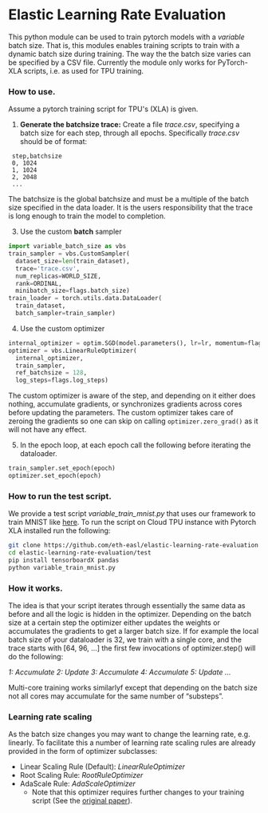 # Elastic Learning Rate Evaluation

This python module can be used to train pytorch models with a *variable* batch size. That is, this modules enables training scripts to train with a dynamic batch size during training. The way the the batch size varies can be specified by a CSV file. Currently the module only works for PyTorch-XLA scripts, i.e. as used for TPU training.

### How to use.

Assume a pytorch training script for TPU's (XLA) is given.

1. **Generate the batchsize trace:** Create a file *trace.csv*, specifying a batch size for each step, through all epochs. Specifically *trace.csv* should be of format:
```
 step,batchsize
 0, 1024
 1, 1024
 2, 2048
 ...
```
The batchsize is the global batchsize and must be a multiple of the batch size specified in the data loader. It is the users responsibility that the trace is long enough to train the model to completion.

3. Use the custom **batch** sampler

```python
import variable_batch_size as vbs
train_sampler = vbs.CustomSampler(
  dataset_size=len(train_dataset),
  trace='trace.csv',
  num_replicas=WORLD_SIZE,
  rank=ORDINAL,
  minibatch_size=flags.batch_size)
train_loader = torch.utils.data.DataLoader(
  train_dataset,
  batch_sampler=train_sampler)
```

4. Use the custom optimizer 

```python
internal_optimizer = optim.SGD(model.parameters(), lr=lr, momentum=flags.momentum)
optimizer = vbs.LinearRuleOptimizer(
  internal_optimizer, 
  train_sampler, 
  ref_batchsize = 128, 
  log_steps=flags.log_steps)
```

The custom optimizer is aware of the step, and depending on it either does nothing, accumulate gradients, or synchronizes gradients across cores before updating the parameters. The custom optimizer takes care of zeroing the gradients so one can skip on calling `optimizer.zero_grad()` as it will not have any effect.

5. In the epoch loop, at each epoch call the following before iterating the dataloader.

```python
train_sampler.set_epoch(epoch)
optimizer.set_epoch(epoch)
```

### How to run the test script.

We provide a test script *variable_train_mnist.py* that uses our framework to train MNIST like [here](https://github.com/pytorch/xla/blob/master/test/test_profile_mp_mnist.py). To run the script on Cloud TPU instance with Pytorch XLA installed run the following:

```bash
git clone https://github.com/eth-easl/elastic-learning-rate-evaluation
cd elastic-learning-rate-evaluation/test
pip install tensorboardX pandas
python variable_train_mnist.py
```

### How it works.

The idea is that your script iterates through essentially the same data as before and all the logic is hidden in the optimizer. Depending on the batch size at a certain step the optimizer either updates the weights or accumulates the gradients to get a larger batch size. If for example the local batch size of your dataloader is 32, we train with a single core, and the trace starts with [64, 96, …] the first few invocations of optimizer.step() will do the following:

*1: Accumulate 2: Update 3: Accumulate 4: Accumulate 5: Update …*

Multi-core training works similarlyf except that depending on the batch size not all cores may accumulate for the same number of “substeps”.

### Learning rate scaling

As the batch size changes you may want to change the learning rate, e.g. linearly. To facilitate this a number of learning rate scaling rules are already provided in the form of optimizer subclasses:

- Linear Scaling Rule (Default): *LinearRuleOptimizer*
- Root Scaling Rule: *RootRuleOptimizer*
- AdaScale Rule: *AdaScaleOptimizer*
  - Note that this optimizer requires further changes to your training script (See the [original paper](https://arxiv.org/abs/2007.05105)).
